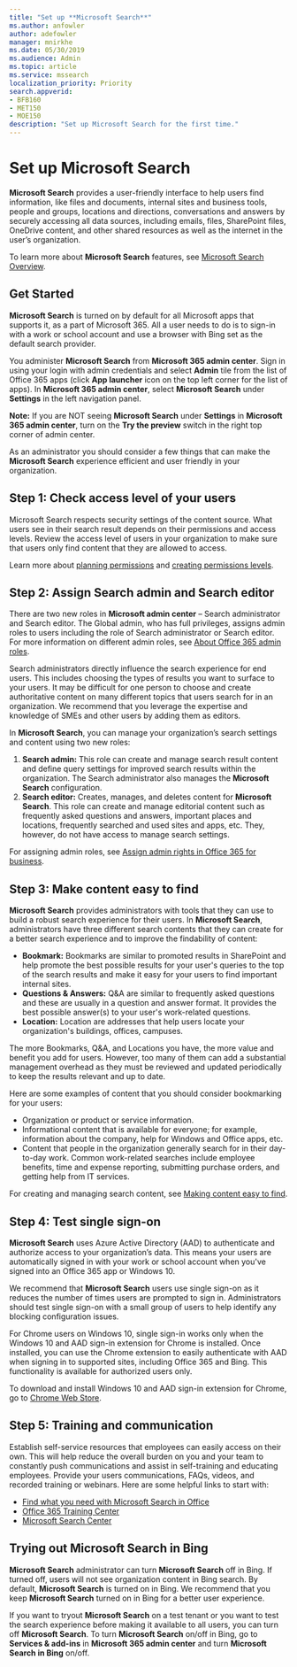 ```yaml
---
title: "Set up **Microsoft Search**"
ms.author: anfowler
author: adefowler
manager: mnirkhe
ms.date: 05/30/2019
ms.audience: Admin
ms.topic: article
ms.service: mssearch
localization_priority: Priority
search.appverid:
- BFB160
- MET150
- MOE150
description: "Set up Microsoft Search for the first time."
---
```

# Set up Microsoft Search

**Microsoft Search** provides a user-friendly interface to help users find information, like files and documents, internal sites and business tools, people and groups, locations and directions, conversations and answers by securely accessing all data sources, including emails, files, SharePoint files, OneDrive content, and other shared resources as well as the internet in the user’s organization.

To learn more about **Microsoft Search** features, see [Microsoft Search Overview](overview-microsoft-search.md).

## Get Started

**Microsoft Search** is turned on by default for all Microsoft apps that supports it, as a part of Microsoft 365. All a user needs to do is to sign-in with a work or school account and use a browser with Bing set as the default search provider.

You administer **Microsoft Search** from **Microsoft 365 admin center**. Sign in using your login with admin credentials and select **Admin** tile from the list of Office 365 apps (click **App launcher** icon on the top left corner for the list of apps). In **Microsoft 365 admin center**, select **Microsoft Search** under **Settings** in the left navigation panel. 

**Note:** If you are NOT seeing **Microsoft Search** under **Settings** in **Microsoft 365 admin center**, turn on the **Try the preview** switch in the right top corner of admin center. 

As an administrator you should consider a few things that can make the **Microsoft Search** experience efficient and user friendly in your organization.

## Step 1: Check access level of your users

Microsoft Search respects security settings of the content source. What users see in their search result depends on their permissions and access levels. Review the access level of users in your organization to make sure that users only find content that they are allowed to access.

Learn more about [planning permissions](https://docs.microsoft.com/en-us/sharepoint/plan-your-permissions-strategy) and [creating permissions levels](https://docs.microsoft.com/en-us/sharepoint/how-to-create-and-edit-permission-levels).

## Step 2: Assign Search admin and Search editor

There are two new roles in **Microsoft admin center** – Search administrator and Search editor.  The Global admin, who has full privileges, assigns admin roles to users including the role of Search administrator or Search editor. For more information on different admin roles, see [About Office 365 admin roles](https://docs.microsoft.com/office365/admin/add-users/about-admin-roles?view=o365-worldwide).

Search administrators directly influence the search experience for end users. This includes choosing the types of results you want to surface to your users. It may be difficult for one person to choose and create authoritative content on many different topics that users search for in an organization. We recommend that you leverage the expertise and knowledge of SMEs and other users by adding them as editors. 

In **Microsoft Search**, you can manage your organization’s search settings and content using two new roles:
1. **Search admin:** This role can create and manage search result content and define query settings for improved search results within the organization. The Search administrator also manages the **Microsoft Search** configuration.
2. **Search editor:** Creates, manages, and deletes content for **Microsoft Search**. This role can create and manage editorial content such as frequently asked questions and answers, important places and locations, frequently searched and used sites and apps, etc. They, however, do not have access to manage search settings.

For assigning admin roles, see [Assign admin rights in Office 365 for business](https://docs.microsoft.com/en-us/office365/admin/add-users/assign-admin-roles?view=o365-worldwide).

## Step 3: Make content easy to find 

**Microsoft Search** provides administrators with tools that they can use to build a robust search experience for their users. In **Microsoft Search**, administrators have three different search contents that they can create for a better search experience and to improve the findability of content:
- **Bookmark:**  Bookmarks are similar to promoted results in SharePoint and help promote the best possible results for your user's queries to the top of the search results and make it easy for your users to find important internal sites. 
- **Questions & Answers:** Q&A are similar to frequently asked questions and these are usually in a question and answer format. It provides the best possible answer(s) to your user's work-related questions.
- **Location:** Location are addresses that help users locate your organization's buildings, offices, campuses. 

The more Bookmarks, Q&A, and Locations you have, the more value and benefit you add for users. However, too many of them can add a substantial management overhead as they must be reviewed and updated periodically to keep the results relevant and up to date.

Here are some examples of content that you should consider bookmarking for your users:
- Organization or product or service information.
- Informational content that is available for everyone; for example, information about the company, help for Windows and Office apps, etc. 
- Content that people in the organization generally search for in their day-to-day work. Common work-related searches include employee benefits, time and expense reporting, submitting purchase orders, and getting help from IT services. 

For creating and managing search content, see [Making content easy to find](make-content-easy-to-find.md).

## Step 4: Test single sign-on
**Microsoft Search** uses Azure Active Directory (AAD) to authenticate and authorize access to your organization’s data.  This means your users are automatically signed in with your work or school account when you've signed into an Office 365 app or Windows 10.

We recommend that **Microsoft Search** users use single sign-on as it reduces the number of times users are prompted to sign in. Administrators should test single sign-on with a small group of users to help identify any blocking configuration issues. 

For Chrome users on Windows 10, single sign-in works only when the Windows 10 and AAD sign-in extension for Chrome is installed. Once installed, you can use the Chrome extension to easily authenticate with AAD when signing in to supported sites, including Office 365 and Bing. This functionality is available for authorized users only. 

To download and install Windows 10 and AAD sign-in extension for Chrome, go to [Chrome Web Store](https://go.microsoft.com/fwlink/?linkid=2090961).

## Step 5: Training and communication
Establish self-service resources that employees can easily access on their own. This will help reduce the overall burden on you and your team to constantly push communications and assist in self-training and educating employees. Provide your users communications, FAQs, videos, and recorded training or webinars. Here are some helpful links to start with:
- [Find what you need with Microsoft Search in Office](https://support.office.com/article/find-what-you-need-with-microsoft-search-in-office-2457d4d8-48a8-4ad4-ab89-5a0657aa8446?ui=en-US&rs=en-US&ad=US)
- [Office 365 Training Center](https://support.office.com/office-training-center)
- [Microsoft Search Center](https://support.office.com/en-us/article/-working-title-microsoft-search-center-b8bf5a2c-7515-40a9-9a6a-b8ed382c86bc?ui=en-US&rs=en-US&ad=US)

## Trying out **Microsoft Search** in Bing 
**Microsoft Search** administrator can turn **Microsoft Search** off in Bing. If turned off, users will not see organization content in Bing search. By default, **Microsoft Search** is turned on in Bing. 
We recommend that you keep **Microsoft Search** turned on in Bing for a better user experience. 

If you want to tryout **Microsoft Search** on a test tenant or you want to test the search experience before making it available to all users, you can turn off **Microsoft Search**.
To turn **Microsoft Search** on/off in Bing, go to **Services & add-ins** in **Microsoft 365 admin center** and turn **Microsoft Search in Bing** on/off.
